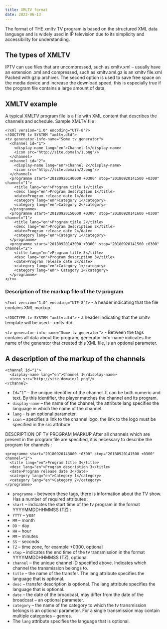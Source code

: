 ```yaml
---
title: XMLTV format
date: 2023-06-13
---
```


The format of THE xmltv TV program is based on the structured XML data language and is widely used in IP television due to its simplicity and accessibility for understanding.

## The types of XMLTV

IPTV can use files that are uncompressed, such as xmltv.xml – usually have an extension .xml and compressed, such as xmltv.xml.gz is an xmltv file.xml Packed with gzip archiver. The second option is used to save free space on the media device and increase the download speed, this is especially true if the program file contains a large amount of data.

## XMLTV example

A typical XMLTV program file is a file with XML content that describes the channels and schedule.
Sample XMLTV file :

```
<?xml version="1.0" encoding="UTF-8"?>
<!DOCTYPE tv SYSTEM "xmltv.dtd">
<tv generator-info-name="Some tv generator">
  <channel id="1">
    <display-name lang="en">Channel 1</display-name>
    <icon src="http://site.domain/1.png"/>
  </channel>
  <channel id="2">
    <display-name lang="en">Channel 2</display-name>
    <icon src="http://site.domain/2.png"/>
  </channel>
  <programme start="20180920140000 +0300" stop="20180920141500 +0300" channel="1">
    <title lang="en">Program title 1</title>
    <desc lang="en">Program description 1</title>
    <date>Program release date 1</date>
    <category lang="en">Category 1</category>
    <category lang="en">Category 2</category>
  </programme>
  <programme start="20180920150000 +0300" stop="20180920141600 +0300" channel="1">
    <title lang="en">Program title 2</title>
    <desc lang="en">Program description 2</title>
    <date>Program release date 2</date>
    <category lang="en">Category 1</category>
  </programme>
  <programme start="20180920143000 +0300" stop="20180920141500 +0300" channel="2">
    <title lang="en">Program title 3</title>
    <desc lang="en">Program description 3</title>
    <date>Program release date 3</date>
    <category lang="en">Category 1</category>
    <category lang="en"> Category 2</category>
  </programme>
</tv>
```

### Description of the markup file of the tv program

`<?xml version="1.0" encoding="UTF-8"?>` - a header indicating that the file contains XML markup


`<!DOCTYPE tv SYSTEM "xmltv.dtd">` - a header indicating that the xmltv template will be used - xmltv.dtd


`<tv generator-info-name="Some tv generator">` - Between the tags contains all data about the program, generator-info-name indicates the name of the generator that created this XML file, is an optional parameter.

## A description of the markup of the channels

```
<channel id="1">
  <display-name lang="en">Channel 1</display-name>
  <icon src="http://site.domain/1.png"/>
</channel>
```

- `Id=”1”` – the unique identifier of the channel. It can be both numeric and text. By this identifier, the player matches the channel and its program.
- `display-name` – the name of the channel, the attribute lang specifies the language in which the name of the channel.
- `lang` - is an optional parameter.
- `icon` – specifies a link to the channel logo, the link to the logo must be specified in the src attribute

DESCRIPTION OF TV PROGRAM MARKUP
After all channels which are present in the program file are specified, it is necessary to describe the program for channels :

```
<programme start="20180920143000 +0300" stop="20180920141500 +0300" channel="2">
  <title lang="en">Program title 3</title>
  <desc lang="en">Program description 3</title>
  <date>Program release date 3</date>
  <category lang="en">Category 1</category>
  <category lang="en">Category 2</category>
</programme>
```

- `programme` – between these tags, there is information about the TV show. Has a number of required attributes :
- `start` – indicates the start time of the tv program in the format YYYYMMDDHHMMSS (TZ) :
- `YYYY` – year
- `MM` – month
- `DD` – day
- `HH` – hour
- `MM` – minutes
- `SS` – seconds
- `TZ` – time zone, for example +0300, optional
- `stop` – indicates the end time of the tv transmission in the format YYYYMMDDHHMMSS (TZ), optional
- `channel` – the unique channel ID specified above. Indicates which channel the transmission belongs to.
- `title` – the name of the transfer. The lang attribute specifies the language that is optional.
- `desc` – transfer description is optional. The lang attribute specifies the language that is optional.
- `date` – the date of the broadcast, may differ from the date of the broadcast – an optional parameter.
- `category` – the name of the category to which the tv transmission belongs is an optional parameter. For a single transmission may contain multiple categories – genres.
- The `lang` attribute specifies the language that is optional.

